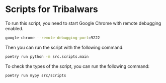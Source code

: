 # Scripts for Tribalwars

To run this script, you need to start Google Chrome with remote debugging enabled.
```bash
google-chrome --remote-debugging-port=9222
```

Then you can run the script with the following command:
```bash
poetry run python -m src.scripts.main
```

To check the types of the script, you can run the following command:
```bash
poetry run mypy src/scripts
```